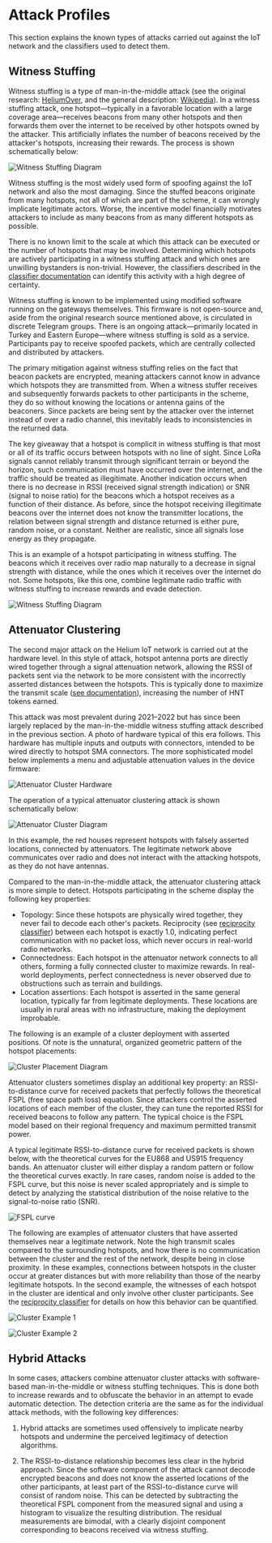 # Attack Profiles

This section explains the known types of attacks carried out against the IoT network and the classifiers used to detect them.

## Witness Stuffing

Witness stuffing is a type of man-in-the-middle attack (see the original research: [HeliumOver](https://github.com/tanisman/heliumover), and the general description: [Wikipedia](https://en.wikipedia.org/wiki/Man-in-the-middle_attack)). In a witness stuffing attack, one hotspot—typically in a favorable location with a large coverage area—receives beacons from many other hotspots and then forwards them over the internet to be received by other hotspots owned by the attacker. This artificially inflates the number of beacons received by the attacker's hotspots, increasing their rewards. The process is shown schematically below:

![Witness Stuffing Diagram](figures/witness_stuffing_diagram.jpg)

Witness stuffing is the most widely used form of spoofing against the IoT network and also the most damaging. Since the stuffed beacons originate from many hotspots, not all of which are part of the scheme, it can wrongly implicate legitimate actors. Worse, the incentive model financially motivates attackers to include as many beacons from as many different hotspots as possible.

There is no known limit to the scale at which this attack can be executed or the number of hotspots that may be involved. Determining which hotspots are actively participating in a witness stuffing attack and which ones are unwilling bystanders is non-trivial. However, the classifiers described in the [classifier documentation](classifiers.md) can identify this activity with a high degree of certainty.

Witness stuffing is known to be implemented using modified software running on the gateways themselves. This firmware is not open-source and, aside from the original research source mentioned above, is circulated in discrete Telegram groups. There is an ongoing attack—primarily located in Turkey and Eastern Europe—where witness stuffing is sold as a service. Participants pay to receive spoofed packets, which are centrally collected and distributed by attackers.

The primary mitigation against witness stuffing relies on the fact that beacon packets are encrypted, meaning attackers cannot know in advance which hotspots they are transmitted from. When a witness stuffer receives and subsequently forwards packets to other participants in the scheme, they do so without knowing the locations or antenna gains of the beaconers. Since packets are being sent by the attacker over the internet instead of over a radio channel, this inevitably leads to inconsistencies in the returned data.

The key giveaway that a hotspot is complicit in witness stuffing is that most or all of its traffic occurs between hotspots with no line of sight. Since LoRa signals cannot reliably transmit through significant terrain or beyond the horizon, such communication must have occurred over the internet, and the traffic should be treated as illegitimate. Another indication occurs when there is no decrease in RSSI (received signal strength indication) or SNR (signal to noise ratio) for the beacons which a hotspot receives as a function of their distance. As before, since the hotspot receiving illegitimate beacons over the internet does not know the transmitter locations, the relation between signal strength and distance returned is either pure, random noise, or a constant. Neither are realistic, since all signals lose energy as they propagate.

This is an example of a hotspot participating in witness stuffing. The beacons which it receives over radio map naturally to a decrease in signal strength with distance, while the ones which it receives over the internet do not. Some hotspots, like this one, combine legitimate radio traffic with witness stuffing to increase rewards and evade detection. 

![Witness Stuffing Diagram](figures/witness_stuffing_rssi_distance.jpg)

## Attenuator Clustering

The second major attack on the Helium IoT network is carried out at the hardware level. In this style of attack, hotspot antenna ports are directly wired together through a signal attenuation network, allowing the RSSI of packets sent via the network to be more consistent with the incorrectly asserted distances between the hotspots. This is typically done to maximize the transmit scale ([see documentation](https://docs.helium.com/architecture/hexagons/#:~:text=Transmit%20scale%20is%20a%20multiplier,12%20down%20to%20resolution%204)), increasing the number of HNT tokens earned. 

This attack was most prevalent during 2021–2022 but has since been largely replaced by the man-in-the-middle witness stuffing attack described in the previous section. A photo of hardware typical of this era follows. This hardware has multiple inputs and outputs with connectors, intended to be wired directly to hotspot SMA connectors. The more sophisticated model below implements a menu and adjustable attenuation values in the device firmware:

![Attenuator Cluster Hardware](figures/cluster_hardware.jpg)

The operation of a typical attenuator clustering attack is shown schematically below:

![Attenuator Cluster Diagram](figures/attenuator_cluster_attack_diagram.jpg)

In this example, the red houses represent hotspots with falsely asserted locations, connected by attenuators. The legitimate network above communicates over radio and does not interact with the attacking hotspots, as they do not have antennas.

Compared to the man-in-the-middle attack, the attenuator clustering attack is more simple to detect. Hotspots participating in the scheme display the following key properties:

- Topology: Since these hotspots are physically wired together, they never fail to decode each other's packets. Reciprocity (see [reciprocity classifier](classifiers.md)) between each hotspot is exactly 1.0, indicating perfect communication with no packet loss, which never occurs in real-world radio networks.
- Connectedness: Each hotspot in the attenuator network connects to all others, forming a fully connected cluster to maximize rewards. In real-world deployments, perfect connectedness is never observed due to obstructions such as terrain and buildings.
- Location assertions: Each hotspot is asserted in the same general location, typically far from legitimate deployments. These locations are usually in rural areas with no infrastructure, making the deployment improbable.

The following is an example of a cluster deployment with asserted positions. Of note is the unnatural, organized geometric pattern of the hotspot placements:

![Cluster Placement Diagram](figures/cluster_placements.jpg)

Attenuator clusters sometimes display an additional key property: an RSSI-to-distance curve for received packets that perfectly follows the theoretical FSPL (free space path loss) equation. Since attackers control the asserted locations of each member of the cluster, they can tune the reported RSSI for received beacons to follow any pattern. The typical choice is the FSPL model based on their regional frequency and maximum permitted transmit power.

A typical legitimate RSSI-to-distance curve for received packets is shown below, with the theoretical curves for the EU868 and US915 frequency bands. An attenuator cluster will either display a random pattern or follow the theoretical curves exactly. In rare cases, random noise is added to the FSPL curve, but this noise is never scaled appropriately and is simple to detect by analyzing the statistical distribution of the noise relative to the signal-to-noise ratio (SNR).

![FSPL curve](figures/fspl_rssi_scatterplot.jpg)

The following are examples of attenuator clusters that have asserted themselves near a legitimate network. Note the high transmit scales compared to the surrounding hotspots, and how there is no communication between the cluster and the rest of the network, despite being in close proximity. In these examples, connections between hotspots in the cluster occur at greater distances but with more reliability than those of the nearby legitimate hotspots. In the second example, the witnesses of each hotspot in the cluster are identical and only involve other cluster participants. See the [reciprocity classifier](classifiers.md) for details on how this behavior can be quantified.

![Cluster Example 1](figures/disjoint_attenuator_cluster.jpg)

![Cluster Example 2](figures/disjoint_attenuator_cluster_2.jpg)

## Hybrid Attacks

In some cases, attackers combine attenuator cluster attacks with software-based man-in-the-middle or witness stuffing techniques. This is done both to increase rewards and to obfuscate the behavior in an attempt to evade automatic detection. The detection criteria are the same as for the individual attack methods, with the following key differences:

1. Hybrid attacks are sometimes used offensively to implicate nearby hotspots and undermine the perceived legitimacy of detection algorithms.

2. The RSSI-to-distance relationship becomes less clear in the hybrid approach. Since the software component of the attack cannot decode encrypted beacons and does not know the asserted locations of the other participants, at least part of the RSSI-to-distance curve will consist of random noise. This can be detected by subtracting the theoretical FSPL component from the measured signal and using a histogram to visualize the resulting distribution. The residual measurements are bimodal, with a clearly disjoint component corresponding to beacons received via witness stuffing.
